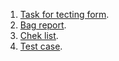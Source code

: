 1. [Task for tecting form](https://docs.google.com/document/d/15o1u_SnGzrEm0IrQ5JPvOhjEWmzl9SoX/edit?usp=sharing&ouid=112109510636888341827&rtpof=true&sd=true).
2. [Bag report](https://docs.google.com/spreadsheets/d/179h9oFprDNPSV8HYdx0-RCf-D3m1Xas2ipAPL68RI7Q/edit?usp=sharing).
3. [Chek list](https://docs.google.com/document/d/12Jy9FuN6xUlcL_5W8wEumJ52Tvlxqtcj/edit?usp=sharing&ouid=112109510636888341827&rtpof=true&sd=true).
4. [Test case](https://docs.google.com/spreadsheets/d/1VTWePKSxYR0g55WVTXRkl94dFvXJkELJSzl0n1JB5Fc/edit?usp=sharing).
